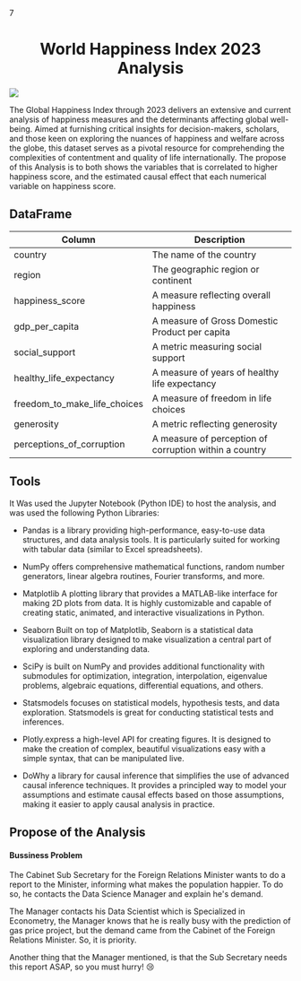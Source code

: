 7<h1 align='center'> World Happiness Index 2023 Analysis </h1>

<img src="C:\Users\Davi Samora\Downloads\Default_Create_a_image_to_my_project_that_analysis_what_make_a_2.jpg">


The Global Happiness Index through 2023 delivers an extensive and current analysis of happiness measures and the determinants affecting global well-being. Aimed at furnishing critical insights for decision-makers,
scholars, and those keen on exploring the nuances of happiness and welfare across the globe, 
this dataset serves as a pivotal resource for comprehending the complexities of contentment and quality of life internationally. The propose of this Analysis is to both shows the variables that is correlated to higher happiness score, 
and the estimated causal effect that each numerical variable on happiness score. 

## DataFrame

| Column | Description |
| ----------- | ----------- |
| country | The name of the country |
| region | The geographic region or continent |
| happiness_score | A measure reflecting overall happiness |
| gdp_per_capita | A measure of Gross Domestic Product per capita |
| social_support | A metric measuring social support |
| healthy_life_expectancy | A measure of years of healthy life expectancy |
| freedom_to_make_life_choices | A measure of freedom in life choices |
| generosity | A metric reflecting generosity |
| perceptions_of_corruption | A measure of perception of corruption within a country |

## Tools 

It Was used the Jupyter Notebook (Python IDE) to host the analysis, and was used the following Python Libraries:

- Pandas is a library providing high-performance, easy-to-use data structures, and data analysis tools. It is particularly suited for working with tabular data (similar to Excel spreadsheets).

- NumPy offers comprehensive mathematical functions, random number generators, linear algebra routines, Fourier transforms, and more.

-  Matplotlib A plotting library that provides a MATLAB-like interface for making 2D plots from data. It is highly customizable and capable of creating static, animated, and interactive visualizations in Python.

- Seaborn Built on top of Matplotlib, Seaborn is a statistical data visualization library designed to make visualization a central part of exploring and understanding data.

- SciPy is built on NumPy and provides additional functionality with submodules for optimization, integration, interpolation, eigenvalue problems, algebraic equations, differential equations, and others.

-  Statsmodels focuses on statistical models, hypothesis tests, and data exploration. Statsmodels is great for conducting statistical tests and inferences.

- Plotly.express a high-level API for creating figures. It is designed to make the creation of complex, beautiful visualizations easy with a simple syntax, that can be manipulated live.

- DoWhy a library for causal inference that simplifies the use of advanced causal inference techniques. It provides a principled way to model your assumptions and estimate causal effects based on those assumptions, making it easier to apply causal analysis in practice.



## Propose of the Analysis

#### Bussiness Problem

The Cabinet Sub Secretary for the Foreign Relations Minister wants to do a report to the Minister, informing what makes the population happier. To do so, he contacts the Data Science Manager and explain he's demand.

The Manager contacts his Data Scientist which is Specialized in Econometry, the Manager knows that he is really busy with the prediction of gas price project, but the demand came from the Cabinet of the Foreign Relations Minister. So, it is priority.

Another thing that the Manager mentioned, is that the Sub Secretary needs this report ASAP, so you must hurry! 😢

